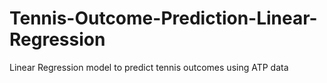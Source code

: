 # Tennis-Outcome-Prediction-Linear-Regression
Linear Regression model to predict tennis outcomes using ATP data
